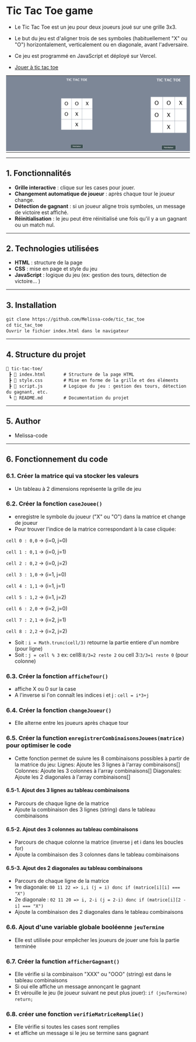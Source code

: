 # Tic Tac Toe game

- Le Tic Tac Toe est un jeu pour deux joueurs joué sur une grille 3x3. 
- Le but du jeu est d'aligner trois de ses symboles (habituellement "X" ou "O") horizontalement, verticalement ou en diagonale, avant l'adversaire.

- Ce jeu est programmé en JavaScript et déployé sur Vercel.

- [Jouer à tic tac toe](https://tic-tac-toe-kappa-weld.vercel.app/)


<table style="border-collapse: collapse;">
  <tr>
    <td style="padding: 0; border: none;">
      <img src="./images/morpion_desktop.svg" alt="Aperçu du jeu desktop" />
    </td>
    <td style="padding: 0; border: none;">
      <img src="./images/morpion_mobile.svg" alt="Aperçu du jeu mobile" />
    </td>
  </tr>
</table>


---

## 1. Fonctionnalités

- **Grille interactive** : clique sur les cases pour jouer.
- **Changement automatique de joueur** : après chaque tour le joueur change.
- **Détection de gagnant** : si un joueur aligne trois symboles, un message de victoire est affiché.
- **Réinitialisation** : le jeu peut être réinitialisé une fois qu'il y a un gagnant ou un match nul.
---

## 2. Technologies utilisées

- **HTML** : structure de la page
- **CSS** : mise en page et style du jeu
- **JavaScript** : logique du jeu (ex: gestion des tours, détection de victoire... )
---

## 3. Installation

```
git clone https://github.com/Melissa-code/tic_tac_toe
cd tic_tac_toe
Ouvrir le fichier index.html dans le navigateur
```
---

## 4. Structure du projet

```
📂 tic-tac-toe/
 ┣ 📜 index.html       # Structure de la page HTML
 ┣ 📜 style.css        # Mise en forme de la grille et des éléments
 ┣ 📜 script.js        # Logique du jeu : gestion des tours, détection du gagnant, etc.
 ┗ 📜 README.md        # Documentation du projet
 ```
---

## 5. Author

- Melissa-code 
---


## 6. Fonctionnement du code

### 6.1. Créer la matrice qui va stocker les valeurs
- Un tableau à 2 dimensions représente la grille de jeu



### 6.2. Créer la fonction `caseJouee()`
- enregistre le symbole du joueur ("X" ou "O") dans la matrice et change de joueur
- Pour trouver l'indice de la matrice correspondant à la case cliquée:  

`cell 0 : 0,0` → (i=0, j=0)

`cell 1 : 0,1` → (i=0, j=1)

`cell 2 : 0,2` → (i=0, j=2)

`cell 3 : 1,0` → (i=1, j=0)

`cell 4 : 1,1` → (i=1, j=1)

`cell 5 : 1,2` → (i=1, j=2)

`cell 6 : 2,0` → (i=2, j=0)

`cell 7 : 2,1` → (i=2, j=1)

`cell 8 : 2,2` → (i=2, j=2)

- Soit : `i = Math.trunc(cell/3)` retourne la partie entiere d'un nombre (pour ligne)
- Soit : `j = cell % 3` ex: cell8:`8/3=2 reste 2` ou cell 3:`3/3=1 reste 0` (pour colonne)



### 6.3. Créer la fonction `afficheTour()`
- affiche X ou 0 sur la case 
- A l'inverse si l'on connaît les indices i et j : 
`cell = i*3+j`



### 6.4. Créer la fonction `changeJoueur()` 
- Elle alterne entre les joueurs après chaque tour 



### 6.5. Créer la function `enregistrerCombinaisonsJouees(matrice)` pour optimiser le code 
- Cette fonction permet de suivre les 8 combinaisons possibles à partir de la matrice du jeu:
Lignes: Ajoute les 3 lignes à l'array combinaisons[]
Colonnes: Ajoute les 3 colonnes à l'array combinaisons[]
Diagonales: Ajoute les 2 diagonales à l'array combinaisons[]


#### 6.5-1. Ajout des 3 lignes au tableau combinaisons
- Parcours de chaque ligne de la matrice  
- Ajoute la combinaison des 3 lignes (string) dans le tableau combinaisons 


#### 6.5-2. Ajout des 3 colonnes au tableau combinaisons
- Parcours de chaque colonne la matrice (inverse j et i dans les boucles for)
- Ajoute la combinaison des 3 colonnes dans le tableau combinaisons 


#### 6.5-3. Ajout des 2 diagonales au tableau combinaisons
- Parcours de chaque ligne de la matrice 
- 1re diagonale: `00 11 22 => i,i (j = i) donc if (matrice[i][i] === "X")`
- 2e diagonale : `02 11 20 => i, 2-i (j = 2-i) donc if (matrice[i][2 - i] === "X")`
- Ajoute la combinaison des 2 diagonales dans le tableau combinaisons 



### 6.6. Ajout d'une variable globale booléenne `jeuTermine` 
- Elle est utilisée pour empêcher les joueurs de jouer une fois la partie terminée



### 6.7. Créer la function `afficherGagnant()`
- Elle vérifie si la combinaison "XXX" ou "OOO" (string) est dans le tableau combinaisons 
- Si oui elle affiche un message annonçant le gagnant 
- Et vérouille le jeu (le joueur suivant ne peut plus jouer): `if (jeuTermine) return;`



### 6.8. créer une fonction `verifieMatriceRemplie() `
- Elle vérifie si toutes les cases sont remplies 
- et affiche un message si le jeu se termine sans gagnant










